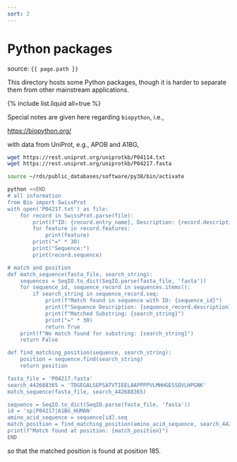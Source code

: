 ```yaml
---
sort: 2
---
```


# Python packages

source: `{{ page.path }}`

This directory hosts some Python packages, though it is harder to separate them from other mainstream applications.

{% include list.liquid all=true %}

Special notes are given here regarding `biopython`, i.e.,

<https://biopython.org/>

with data from UniProt, e.g., APOB and A1BG,

```bash
wget https://rest.uniprot.org/uniprotkb/P04114.txt
wget https://rest.uniprot.org/uniprotkb/P04217.fasta

source ~/rds/public_databases/software/py38/bin/activate

python <<END
# all information
from Bio import SwissProt
with open('P04217.txt') as file:
    for record in SwissProt.parse(file):
        print(f"ID: {record.entry_name}, Description: {record.description}")
        for feature in record.features:
            print(feature)
        print("=" * 30)
        print("Sequence:")
        print(record.sequence)

# match and position
def match_sequence(fasta_file, search_string):
    sequences = SeqIO.to_dict(SeqIO.parse(fasta_file, 'fasta'))
    for sequence_id, sequence_record in sequences.items():
        if search_string in sequence_record.seq:
            print(f"Match found in sequence with ID: {sequence_id}")
            print(f"Sequence Description: {sequence_record.description}")
            print(f"Matched Substring: {search_string}")
            print("=" * 30)
            return True
    print(f"No match found for substring: {search_string}")
    return False

def find_matching_position(sequence, search_string):
    position = sequence.find(search_string)
    return position

fasta_file = 'P04217.fasta'
search_442688365 = 'TDGEGALSEPSATVTIEELAAPPPPVLMHHGESSQVLHPGNK'
match_sequence(fasta_file, search_442688365)

sequence = SeqIO.to_dict(SeqIO.parse(fasta_file, 'fasta'))
id = 'sp|P04217|A1BG_HUMAN'
amino_acid_sequence = sequence[id].seq
match_position = find_matching_position(amino_acid_sequence, search_442688365)
print(f"Match found at position: {match_position}")
END
```

so that the matched position is found at position 185.
